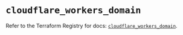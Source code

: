 # `cloudflare_workers_domain`

Refer to the Terraform Registry for docs: [`cloudflare_workers_domain`](https://registry.terraform.io/providers/cloudflare/cloudflare/4.49.1/docs/resources/workers_domain).
